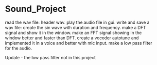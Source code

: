 # Sound_Project
read the wav file:
header wav. 
play the audio file in gui. 
write and save a wav file:
create the sin wave with duration and frequency. 
make a DFT signal and show it in the window. 
make an FFT signal showing in the window better and faster than DFT. 
create a vocoder autotune and implemented it in a voice and better with mic input. 
make a low pass filter for the audio. 

Update - the low pass filter not in this project 
